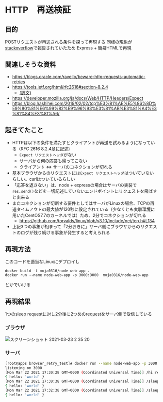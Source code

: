 # HTTP　再送検証
## 目的
POSTリクエストが再送される条件を探って再現する
同様の現象が[stackoverflow](https://stackoverflow.com/questions/15155014/inconsistent-browser-retry-behaviour-for-timed-out-post-requests)で報告されていたため Express + 簡易HTMLで再現

## 関連しそうな資料
- https://blogs.oracle.com/ravello/beware-http-requests-automatic-retries
- https://tools.ietf.org/html/rfc2616#section-8.2.4 
  - [(訳文)](https://triple-underscore.github.io/rfc-others/RFC2616-ja.html#section-8.2.4)
- https://developer.mozilla.org/ja/docs/Web/HTTP/Headers/Expect
- https://blog.hashihei.com/2019/02/02/tcp%E3%81%AE%E5%86%8D%E9%80%81%E6%99%82%E9%96%93%E3%81%AB%E3%81%A4%E3%81%84%E3%81%A6/

## 起きてたこと
- HTTPは以下の条件を満たすとクライアントが再送を試みるようになっている（RFC 2616 8.2.4章に記述)
  - `Expect リクエストヘッダ`がない
  - サーバから何の応答も帰ってこない
  - クライアント <=> サーバのコネクションが切れる
- 基本ブラウザからのリクエストには`Expect リクエストヘッダ`はついていないらしい。curlはついているらしい
- 「応答を返さない」は、node + expressの場合はサーバの実装で`res.send()`などを一切記述していないエンドポイントにリクエストを飛ばすと出来る
- またコネクションが切断する要件としてはサーバがLinuxの場合、TCPの再送タイムアウトの最大値が120秒に設定されている（少なくとも実験環境に用いたCentOS7.7のカーネルでは）ため、2分でコネクションが切れる
  - https://github.com/torvalds/linux/blob/v3.10/include/net/tcp.h#L134
- 上記3つの事象が相まって「2分おきに」サーバ側にブラウザからのリクエストのログが残り続ける事象が発生すると考えられる

## 再現方法
このコードを適当なLinuxにデプロイし
```
docker build -t moja0316/node-web-app .
docker run --name node-web-app -p 3000:3000  moja0316/node-web-app
```
とかでいける

## 再現結果
1つのsleep requestに対し2分後に2つめのrequestをサーバ側で受信している
### ブラウザ
![スクリーンショット 2021-03-23 2 35 20](https://user-images.githubusercontent.com/45286006/112033268-98c42c00-8b80-11eb-845b-47eceae67fa0.png)
### サーバ
```bash
[root@apps browser_retry_test]# docker run --name node-web-app -p 3000:3000  moja0316/node-web-app
listening on 3000
[Mon Mar 22 2021 17:30:28 GMT+0000 (Coordinated Universal Time)] /hi requrst recieved!!
{ hello: 'world' }
[Mon Mar 22 2021 17:30:38 GMT+0000 (Coordinated Universal Time)] /sleep requrst recieved!!
{ hello: 'world' }
[Mon Mar 22 2021 17:32:38 GMT+0000 (Coordinated Universal Time)] /sleep requrst recieved!!
{ hello: 'world' }
```

